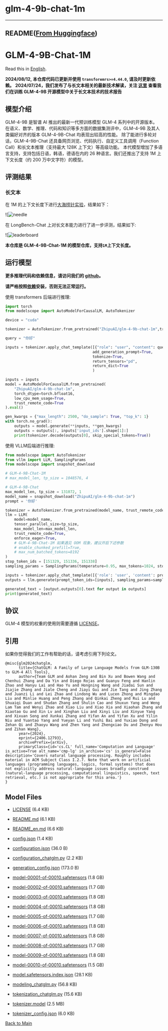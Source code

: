 
# glm-4-9b-chat-1m
---


## README([From Huggingface](https://huggingface.co/THUDM/glm-4-9b-chat-1m))



# GLM-4-9B-Chat-1M

Read this in [English](https://modelscope.cn/models/ZhipuAI/glm-4-9b-chat-1m/file/view/master?fileName=README_en.md&status=1).

**2024/08/12, 本仓库代码已更新并使用 `transforemrs>=4.44.0`, 请及时更新依赖。**
**2024/07/24，我们发布了与长文本相关的最新技术解读，关注 [这里](https://medium.com/@ChatGLM/glm-long-scaling-pre-trained-model-contexts-to-millions-caa3c48dea85) 查看我们在训练 GLM-4-9B 开源模型中关于长文本技术的技术报告**

## 模型介绍

GLM-4-9B 是智谱 AI 推出的最新一代预训练模型 GLM-4 系列中的开源版本。
在语义、数学、推理、代码和知识等多方面的数据集测评中，GLM-4-9B 及其人类偏好对齐的版本 GLM-4-9B-Chat 均表现出较高的性能。
除了能进行多轮对话，GLM-4-9B-Chat 还具备网页浏览、代码执行、自定义工具调用（Function Call）和长文本推理（支持最大 128K
上下文）等高级功能。
本代模型增加了多语言支持，支持包括日语，韩语，德语在内的 26 种语言。我们还推出了支持 1M 上下文长度（约 200 万中文字符）的模型。

## 评测结果

### 长文本

在 1M 的上下文长度下进行[大海捞针实验](https://github.com/LargeWorldModel/LWM/blob/main/scripts/eval_needle.py)，结果如下：

![![needle](https://raw.githubusercontent.com/THUDM/GLM-4/main/resources/eval_needle.jpeg)

在 LongBench-Chat 上对长文本能力进行了进一步评测，结果如下:

![![leaderboard](https://raw.githubusercontent.com/THUDM/GLM-4/main/resources/longbench.png)

**本仓库是 GLM-4-9B-Chat-1M 的模型仓库，支持`1M`上下文长度。**

## 运行模型

**更多推理代码和依赖信息，请访问我们的 [github](https://github.com/THUDM/GLM-4)。**

**请严格按照[依赖](https://github.com/THUDM/GLM-4/blob/main/basic_demo/requirements.txt)安装，否则无法正常运行。**

使用 transformers 后端进行推理:

```python
import torch
from modelscope import AutoModelForCausalLM, AutoTokenizer

device = "cuda"

tokenizer = AutoTokenizer.from_pretrained("ZhipuAI/glm-4-9b-chat-1m",trust_remote_code=True)

query = "你好"

inputs = tokenizer.apply_chat_template([{"role": "user", "content": query}],
                                       add_generation_prompt=True,
                                       tokenize=True,
                                       return_tensors="pd",
                                       return_dict=True
                                       )

inputs = inputs
model = AutoModelForCausalLM.from_pretrained(
    "ZhipuAI/glm-4-9b-chat-1m",
    torch_dtype=torch.bfloat16,
    low_cpu_mem_usage=True,
    trust_remote_code=True
).eval()

gen_kwargs = {"max_length": 2500, "do_sample": True, "top_k": 1}
with torch.no_grad():
    outputs = model.generate(**inputs, **gen_kwargs)
    outputs = outputs[:, inputs['input_ids'].shape[1]:]
    print(tokenizer.decode(outputs[0], skip_special_tokens=True))
```

使用 VLLM后端进行推理:

```python
from modelscope import AutoTokenizer
from vllm import LLM, SamplingParams
from modelscope import snapshot_download

# GLM-4-9B-Chat-1M
# max_model_len, tp_size = 1048576, 4

# GLM-4-9B-Chat
max_model_len, tp_size = 131072, 1
model_name = snapshot_download("ZhipuAI/glm-4-9b-chat-1m")
prompt = '你好'

tokenizer = AutoTokenizer.from_pretrained(model_name, trust_remote_code=True)
llm = LLM(
    model=model_name,
    tensor_parallel_size=tp_size,
    max_model_len=max_model_len,
    trust_remote_code=True,
    enforce_eager=True,
    # GLM-4-9B-Chat-1M 如果遇见 OOM 现象，建议开启下述参数
    # enable_chunked_prefill=True,
    # max_num_batched_tokens=8192
)
stop_token_ids = [151329, 151336, 151338]
sampling_params = SamplingParams(temperature=0.95, max_tokens=1024, stop_token_ids=stop_token_ids)

inputs = tokenizer.apply_chat_template([{'role': 'user', 'content': prompt}], add_generation_prompt=True)[0]
outputs = llm.generate(prompt_token_ids=[inputs], sampling_params=sampling_params)

generated_text = [output.outputs[0].text for output in outputs]
print(generated_text)
```

## 协议

GLM-4 模型的权重的使用则需要遵循 [LICENSE](https://modelscope.cn/models/ZhipuAI/glm-4-9b-chat/file/view/master?fileName=LICENSE&status=0)。


## 引用

如果你觉得我们的工作有帮助的话，请考虑引用下列论文。

```
@misc{glm2024chatglm,
      title={ChatGLM: A Family of Large Language Models from GLM-130B to GLM-4 All Tools}, 
      author={Team GLM and Aohan Zeng and Bin Xu and Bowen Wang and Chenhui Zhang and Da Yin and Diego Rojas and Guanyu Feng and Hanlin Zhao and Hanyu Lai and Hao Yu and Hongning Wang and Jiadai Sun and Jiajie Zhang and Jiale Cheng and Jiayi Gui and Jie Tang and Jing Zhang and Juanzi Li and Lei Zhao and Lindong Wu and Lucen Zhong and Mingdao Liu and Minlie Huang and Peng Zhang and Qinkai Zheng and Rui Lu and Shuaiqi Duan and Shudan Zhang and Shulin Cao and Shuxun Yang and Weng Lam Tam and Wenyi Zhao and Xiao Liu and Xiao Xia and Xiaohan Zhang and Xiaotao Gu and Xin Lv and Xinghan Liu and Xinyi Liu and Xinyue Yang and Xixuan Song and Xunkai Zhang and Yifan An and Yifan Xu and Yilin Niu and Yuantao Yang and Yueyan Li and Yushi Bai and Yuxiao Dong and Zehan Qi and Zhaoyu Wang and Zhen Yang and Zhengxiao Du and Zhenyu Hou and Zihan Wang},
      year={2024},
      eprint={2406.12793},
      archivePrefix={arXiv},
      primaryClass={id='cs.CL' full_name='Computation and Language' is_active=True alt_name='cmp-lg' in_archive='cs' is_general=False description='Covers natural language processing. Roughly includes material in ACM Subject Class I.2.7. Note that work on artificial languages (programming languages, logics, formal systems) that does not explicitly address natural-language issues broadly construed (natural-language processing, computational linguistics, speech, text retrieval, etc.) is not appropriate for this area.'}
}
```




## Model Files

- [LICENSE](https://paddlenlp.bj.bcebos.com/models/community/THUDM/glm-4-9b-chat-1m/LICENSE) (6.4 KB)

- [README.md](https://paddlenlp.bj.bcebos.com/models/community/THUDM/glm-4-9b-chat-1m/README.md) (6.1 KB)

- [README_en.md](https://paddlenlp.bj.bcebos.com/models/community/THUDM/glm-4-9b-chat-1m/README_en.md) (6.6 KB)

- [config.json](https://paddlenlp.bj.bcebos.com/models/community/THUDM/glm-4-9b-chat-1m/config.json) (1.4 KB)

- [configuration.json](https://paddlenlp.bj.bcebos.com/models/community/THUDM/glm-4-9b-chat-1m/configuration.json) (36.0 B)

- [configuration_chatglm.py](https://paddlenlp.bj.bcebos.com/models/community/THUDM/glm-4-9b-chat-1m/configuration_chatglm.py) (2.2 KB)

- [generation_config.json](https://paddlenlp.bj.bcebos.com/models/community/THUDM/glm-4-9b-chat-1m/generation_config.json) (173.0 B)

- [model-00001-of-00010.safetensors](https://paddlenlp.bj.bcebos.com/models/community/THUDM/glm-4-9b-chat-1m/model-00001-of-00010.safetensors) (1.8 GB)

- [model-00002-of-00010.safetensors](https://paddlenlp.bj.bcebos.com/models/community/THUDM/glm-4-9b-chat-1m/model-00002-of-00010.safetensors) (1.7 GB)

- [model-00003-of-00010.safetensors](https://paddlenlp.bj.bcebos.com/models/community/THUDM/glm-4-9b-chat-1m/model-00003-of-00010.safetensors) (1.8 GB)

- [model-00004-of-00010.safetensors](https://paddlenlp.bj.bcebos.com/models/community/THUDM/glm-4-9b-chat-1m/model-00004-of-00010.safetensors) (1.8 GB)

- [model-00005-of-00010.safetensors](https://paddlenlp.bj.bcebos.com/models/community/THUDM/glm-4-9b-chat-1m/model-00005-of-00010.safetensors) (1.7 GB)

- [model-00006-of-00010.safetensors](https://paddlenlp.bj.bcebos.com/models/community/THUDM/glm-4-9b-chat-1m/model-00006-of-00010.safetensors) (1.8 GB)

- [model-00007-of-00010.safetensors](https://paddlenlp.bj.bcebos.com/models/community/THUDM/glm-4-9b-chat-1m/model-00007-of-00010.safetensors) (1.8 GB)

- [model-00008-of-00010.safetensors](https://paddlenlp.bj.bcebos.com/models/community/THUDM/glm-4-9b-chat-1m/model-00008-of-00010.safetensors) (1.7 GB)

- [model-00009-of-00010.safetensors](https://paddlenlp.bj.bcebos.com/models/community/THUDM/glm-4-9b-chat-1m/model-00009-of-00010.safetensors) (1.8 GB)

- [model-00010-of-00010.safetensors](https://paddlenlp.bj.bcebos.com/models/community/THUDM/glm-4-9b-chat-1m/model-00010-of-00010.safetensors) (1.5 GB)

- [model.safetensors.index.json](https://paddlenlp.bj.bcebos.com/models/community/THUDM/glm-4-9b-chat-1m/model.safetensors.index.json) (28.1 KB)

- [modeling_chatglm.py](https://paddlenlp.bj.bcebos.com/models/community/THUDM/glm-4-9b-chat-1m/modeling_chatglm.py) (56.8 KB)

- [tokenization_chatglm.py](https://paddlenlp.bj.bcebos.com/models/community/THUDM/glm-4-9b-chat-1m/tokenization_chatglm.py) (15.6 KB)

- [tokenizer.model](https://paddlenlp.bj.bcebos.com/models/community/THUDM/glm-4-9b-chat-1m/tokenizer.model) (2.5 MB)

- [tokenizer_config.json](https://paddlenlp.bj.bcebos.com/models/community/THUDM/glm-4-9b-chat-1m/tokenizer_config.json) (6.0 KB)


[Back to Main](../../)